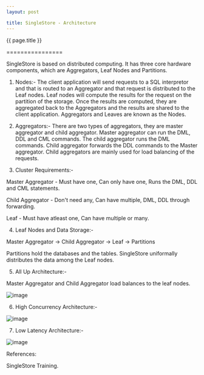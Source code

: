 ```yaml
---
layout: post

title: SingleStore - Architecture
---
```




{{ page.title }}

================


SingleStore is based on distributed computing. It has three core hardware components, which are Aggregators, Leaf Nodes and Partitions.

1) Nodes:- The client application will send requests to a SQL interpretor and that is routed to an Aggregator and that request is distributed to the Leaf nodes. Leaf nodes will compute the results for the request on the partition of the storage. Once the results are computed, they are aggregated back to the Aggregators and the results are shared to the client application. Aggregators and Leaves are known as the Nodes.

2) Aggregators:- There are two types of aggregators, they are master aggregator and child aggregator. Master aggregator can run the DML, DDL and CML commands. The child aggregator runs the DML commands. Child aggregator forwards the DDL commands to the Master aggregator. Child aggregators are mainly used for load balancing of the requests.

3) Cluster Requirements:- 

Master Aggregator - Must have one, Can only have one, Runs the DML, DDL and CML statements.

Child Aggregator - Don't need any, Can have multiple, DML, DDL through forwarding.

Leaf - Must have atleast one, Can have multiple or many.

4) Leaf Nodes and Data Storage:- 

Master Aggregator -> Child Aggregator -> Leaf -> Partitions

Partitions hold the databases and the tables. SingleStore uniformally distributes the data among the Leaf nodes.

5) All Up Architecture:-

Master Aggregator and Child Aggregator load balances to the leaf nodes.



![image](https://user-images.githubusercontent.com/8998457/133602455-2ac3ceb1-18a2-454b-8723-50142be7ae35.png)


6) High Concurrency Architecture:-



![image](https://user-images.githubusercontent.com/8998457/133602491-0938c3f7-976d-4260-a0ca-1a80ee978a05.png)

7) Low Latency Architecture:-



![image](https://user-images.githubusercontent.com/8998457/133602539-974c2b1d-c944-467e-9f9a-1291110cc0ec.png)



References:

SingleStore Training.
